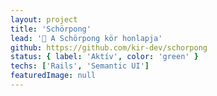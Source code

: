 ```yaml
---
layout: project
title: 'Schörpong'
lead: '🍻 A Schörpong kör honlapja'
github: https://github.com/kir-dev/schorpong
status: { label: 'Aktív', color: 'green' }
techs: ['Rails', 'Semantic UI']
featuredImage: null
---
```

